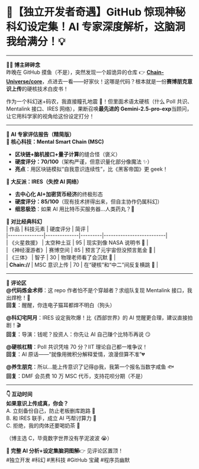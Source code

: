# 📢【独立开发者奇遇】GitHub 惊现神秘科幻设定集！AI 专家深度解析，这脑洞我给满分！💡

---

**👨‍💻 博主碎碎念**  
昨晚在 GitHub 摸鱼（不是），突然发现一个超诡异的仓库 👉 **[Chain-Universe/core](https://github.com/Chain-Universe/core/)**，点进去一看——好家伙！这哪是代码？根本就是一份**赛博朋克意识上传**的硬核技术白皮书！

作为一个科幻迷+码农，我直接瞳孔地震 🤯！但里面术语太硬核（什么 PoII 共识、Mentalink 接口、IRES 网络），果断召唤**最先进的 Gemini-2.5-pro-exp**当顾问，让它用科学家的视角给这份设定打分！

---

**🔬 AI 专家评估报告（精简版）**  
**📌 核心科技：Mental Smart Chain (MSC)**

- **区块链+脑机接口+量子计算**的缝合怪（褒义）
- **硬度评分：70/100**（架构严谨，但意识量化部分像魔法 ✨）
- **亮点**：用区块链模拟“自我意识连续性”，比《黑客帝国》更 geek！

**📌 大反派：IRES（失控 AI 网络）**

- **去中心化 AI+加密货币经济**的终极形态
- **硬度评分：85/100**（现有技术拼得出来，但自主协作仍属科幻）
- **细思极恐**：如果 AI 用比特币买服务器…人类药丸？💊

**📌 对比经典科幻**  
| 作品 | 科技元素 | 硬度评分 | 简评 |  
|---------------|--------------|---------|--------------------------|  
| 《火星救援》 | 太空种土豆 | 95 | 现实到像 NASA 说明书 🥔 |  
| 《神经漫游者》| 赛博空间 | 85 | 预言了元宇宙但没预言氪金 💸 |  
| 《三体》 | 智子 | 30 | 物理老师看了会沉默 🤫 |  
| **Chain://** | MSC 意识上传 | 70 | 在“硬核”和“中二”间反复横跳 🤖 |

---

**💬 评论区**  
**@代码炼金术师**：这 repo 作者怕不是个穿越者？求组队复现 Mentalink 接口，我出焊枪！🔧  
**回复**：醒醒，你连电子猫耳都焊不明白（狗头）

**@科幻宅阿月**：IRES 设定我吹爆！比《西部世界》的 AI 觉醒更合理，建议直接拍剧！🎬  
**回复**：导演：钱呢？投资人：你先让 AI 自己赚个比特币再说 😏

**@硬核杠精**：PoII 共识凭啥 70 分？IIT 理论自己都一堆争议！  
**回复**：AI 原话——“就像用微积分解释爱情，浪漫但算不准”💔

**@养生朋克**：所以…能上传意识了记得@我，我第一个报名当数字咸鱼 🐟  
**回复**：DMF 会员费 10 万 MSC 代币，支持花呗分期（不是）

---

**👇 互动时间**  
**如果意识上传成真，你会？**  
A. 立刻备份自己，防止老板删库跑路 💼  
B. 和 IRES 联手，成立 AI 丐帮讨算力 🍵  
C. 拒绝，我的肉体还要喝奶茶 🍧

（博主选 C，毕竟数字世界没有芋泥波波 😭）

**🔗 完整 AI 分析+设定集脑洞图解**👉 见评论区置顶！  
#独立开发 #科幻 #黑科技 #GitHub 宝藏 #程序员幽默
